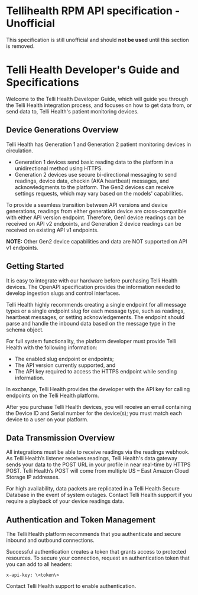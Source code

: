# Tellihealth RPM API specification - Unofficial

This specification is still unofficial and should **not be used** until this section is removed.

# Telli Health Developer's Guide and Specifications

Welcome to the Telli Health Developer Guide, which will guide you through the Telli Health integration process, and focuses on how to get data from, or send data to, Telli Health's patient monitoring devices.

## Device Generations Overview

Telli Health has Generation 1 and Generation 2 patient monitoring devices in circulation.  
* Generation 1 devices send basic reading data to the platform in a unidirectional method using HTTPS.  
* Generation 2 devices use secure bi-directional messaging to send readings, device data, checkin (AKA heartbeat) messages, and acknowledgments to the platform. The Gen2 devices can receive settings requests, which may vary based on the models' capabilities.  

To provide a seamless transition between API versions and device generations, readings from either generation device are cross-compatible with either API version endpoint. Therefore, Gen1 device readings can be received on API v2 endpoints, and Generation 2 device readings can be received on existing API v1 endpoints.
  
**NOTE:** Other Gen2 device capabilities and data are NOT supported on API v1 endpoints.

## Getting Started

It is easy to integrate with our hardware before purchasing Telli Health devices. The OpenAPI specification provides the information needed to develop ingestion slugs and control interfaces.

Telli Health highly recommends creating a single endpoint for all message types or a single endpoint slug for each message type, such as readings, heartbeat messages, or setting acknowledgements. The endpoint should parse and handle the inbound data based on the message type in the schema object.  

For full system functionality, the platform developer must provide Telli Health with the following information:

* The enabled slug endpoint or endpoints;  
* The API version currently supported, and  
* The API key required to access the HTTPS endpoint while sending information.

In exchange, Telli Health provides the developer with the API key for calling endpoints on the Telli Health platform.  

After you purchase Telli Health devices, you will receive an email containing the Device ID and Serial number for the device(s); you must match each device to a user on your platform.

## Data Transmission Overview
All integrations must be able to receive readings via the readings webhook. As Telli Health’s listener receives readings, Telli Health's data gateway sends your data to the POST URL  in your profile in near real-time by HTTPS POST. Telli Health’s POST will come from multiple US – East Amazon Cloud Storage IP addresses.  

For high availability, data packets are replicated in a Telli Health Secure Database in the event of system outages. Contact Telli Health support if you require a playback of your device readings data.

## Authentication and Token Management

The Telli Health platform recommends that you authenticate and secure inbound and outbound connections.

Successful authentication creates a token that grants access to protected resources. To secure your connection, request an authentication token that you can add to all headers:  
```
x-api-key: \<token\>  
```
Contact Telli Health support to enable authentication.
